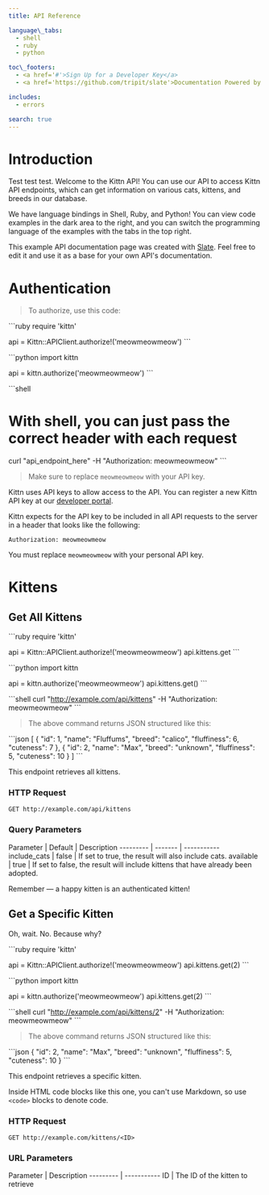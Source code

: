 ```yaml
---
title: API Reference

language\_tabs:
  - shell
  - ruby
  - python

toc\_footers:
  - <a href='#'>Sign Up for a Developer Key</a>
  - <a href='https://github.com/tripit/slate'>Documentation Powered by Slate</a>

includes:
  - errors

search: true
---
```


# Introduction
Test test test.
Welcome to the Kittn API! You can use our API to access Kittn API endpoints, which can get information on various cats, kittens, and breeds in our database.

We have language bindings in Shell, Ruby, and Python! You can view code examples in the dark area to the right, and you can switch the programming language of the examples with the tabs in the top right.

This example API documentation page was created with [Slate][1]. Feel free to edit it and use it as a base for your own API's documentation.

# Authentication

> To authorize, use this code:

\`\`\`ruby
require 'kittn'

api = Kittn::APIClient.authorize!('meowmeowmeow')
\`\`\`

\`\`\`python
import kittn

api = kittn.authorize('meowmeowmeow')
\`\`\`

\`\`\`shell
# With shell, you can just pass the correct header with each request
curl "api\_endpoint\_here"
  -H "Authorization: meowmeowmeow"
\`\`\`

> Make sure to replace `meowmeowmeow` with your API key.

Kittn uses API keys to allow access to the API. You can register a new Kittn API key at our [developer portal][2].

Kittn expects for the API key to be included in all API requests to the server in a header that looks like the following:

`Authorization: meowmeowmeow`

<aside class="notice">
You must replace <code>meowmeowmeow</code> with your personal API key.
</aside>

# Kittens

## Get All Kittens

\`\`\`ruby
require 'kittn'

api = Kittn::APIClient.authorize!('meowmeowmeow')
api.kittens.get
\`\`\`

\`\`\`python
import kittn

api = kittn.authorize('meowmeowmeow')
api.kittens.get()
\`\`\`

\`\`\`shell
curl "http://example.com/api/kittens"
  -H "Authorization: meowmeowmeow"
\`\`\`

> The above command returns JSON structured like this:

\`\`\`json
[
  {
	"id": 1,
	"name": "Fluffums",
	"breed": "calico",
	"fluffiness": 6,
	"cuteness": 7
  },
  {
	"id": 2,
	"name": "Max",
	"breed": "unknown",
	"fluffiness": 5,
	"cuteness": 10
  }
]
\`\`\`

This endpoint retrieves all kittens.

### HTTP Request

`GET http://example.com/api/kittens`

### Query Parameters

Parameter | Default | Description
\--------- | ------- | -----------
include\_cats | false | If set to true, the result will also include cats.
available | true | If set to false, the result will include kittens that have already been adopted.

<aside class="success">
Remember — a happy kitten is an authenticated kitten!
</aside>

## Get a Specific Kitten
Oh, wait. No. Because why?

\`\`\`ruby
require 'kittn'

api = Kittn::APIClient.authorize!('meowmeowmeow')
api.kittens.get(2)
\`\`\`

\`\`\`python
import kittn

api = kittn.authorize('meowmeowmeow')
api.kittens.get(2)
\`\`\`

\`\`\`shell
curl "http://example.com/api/kittens/2"
  -H "Authorization: meowmeowmeow"
\`\`\`

> The above command returns JSON structured like this:

\`\`\`json
{
  "id": 2,
  "name": "Max",
  "breed": "unknown",
  "fluffiness": 5,
  "cuteness": 10
}
\`\`\`

This endpoint retrieves a specific kitten.

<aside class="warning">Inside HTML code blocks like this one, you can't use Markdown, so use <code>&lt;code&gt;</code> blocks to denote code.</aside>

### HTTP Request

`GET http://example.com/kittens/<ID>`

### URL Parameters

Parameter | Description
\--------- | -----------
ID | The ID of the kitten to retrieve

[1]:	https://github.com/tripit/slate
[2]:	http://example.com/developers